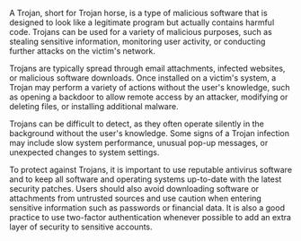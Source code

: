 A Trojan, short for Trojan horse, is a type of malicious software that is designed to look like a legitimate program but actually contains harmful code. Trojans can be used for a variety of malicious purposes, such as stealing sensitive information, monitoring user activity, or conducting further attacks on the victim's network.

Trojans are typically spread through email attachments, infected websites, or malicious software downloads. Once installed on a victim's system, a Trojan may perform a variety of actions without the user's knowledge, such as opening a backdoor to allow remote access by an attacker, modifying or deleting files, or installing additional malware.

Trojans can be difficult to detect, as they often operate silently in the background without the user's knowledge. Some signs of a Trojan infection may include slow system performance, unusual pop-up messages, or unexpected changes to system settings.

To protect against Trojans, it is important to use reputable antivirus software and to keep all software and operating systems up-to-date with the latest security patches. Users should also avoid downloading software or attachments from untrusted sources and use caution when entering sensitive information such as passwords or financial data. It is also a good practice to use two-factor authentication whenever possible to add an extra layer of security to sensitive accounts.